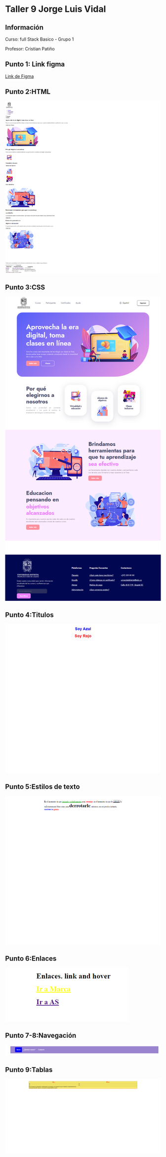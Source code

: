 <h1>Taller 9 Jorge Luis Vidal</h1>

<h2> Información</h2>

<p>Curso: full Stack Basico - Grupo 1</p>
<p>Profesor: Cristian Patiño</p>

<h2> Punto 1: Link figma</h2>

<a href="https://www.figma.com/file/dCOOuLhVTfud2KnUOcspMt/Jorge-Vidal---Figma?type=design&node-id=0%3A1&mode=design&t=r1wc7ZEa8hBYqkoe-1" target="_blank">Link de Figma</a>

<h2>Punto 2:HTML</h2>
<img src="./public/images/html.png" alt="html">

<h2>Punto 3:CSS</h2>
<img src="./public/images/css.png" alt="css">

<h2>Punto 4:Titulos</h2>
<img src="./public/images/titulos.png" alt="titulos">

<h2>Punto 5:Estilos de texto</h2>
<img src="./public/images/estilos_texto.png" alt="estilos">

<h2>Punto 6:Enlaces</h2>
<img src="./public/images/enlaces.png" alt="enlaces">

<h2>Punto 7-8:Navegación</h2>
<img src="./public/images/navegacion.png" alt="navegacion">

<h2>Punto 9:Tablas</h2>
<img src="./public/images/tablas.png" alt="tablas">

